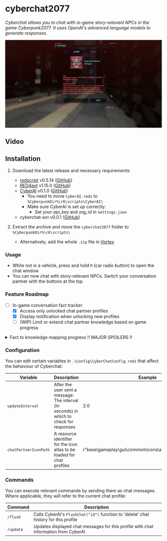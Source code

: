 # cyberchat2077

*Cyberchat allows you to chat with in-game story-relevant NPCs in the game Cyberpunk2077. It uses OpenAI's advanced language models to generate responses.*

![Screenshot](CyberChat.PNG)

## Video

## Installation

1) Download the latest release and necessary requirements:
    - [redscript](https://www.nexusmods.com/cyberpunk2077/mods/1511) v0.5.14 ([GitHub](https://github.com/jac3km4/redscript))
    - [RED4ext](https://www.nexusmods.com/cyberpunk2077/mods/2380) v1.15.0 ([GitHub](https://github.com/WopsS/RED4ext))
    - [CyberAI](https://www.nexusmods.com/cyberpunk2077/mods/8711) v0.1.0 ([GitHub](https://github.com/kirillkuzin/cyberpunk2077ai))
        - You need to move `CyberAI.reds` to `%CyberpunkDir%\r6\scripts\CyberAI\`
        - Make sure CyberAI is set up correctly:
            - Set your *api_key* and *org_id* in `Settings.json`
    - cyberchat-ext v0.0.1 ([GitHub](https://github.com/eeev/cyberchat2077-ext))

2) Extract the archive and move the `cyberchat2077` folder to
`%CyberpunkDir%\r6\scripts\`
    - Alternatively, add the whole `.zip` file in [Vortex](https://www.nexusmods.com/about/vortex/?)

### Usage

- While not in a vehicle, press and hold `R` (car radio button) to open the chat window
- You can now chat with story-relevant NPCs. Switch your conversation partner with the buttons at the top

### Feature Roadmap
- [ ] In-game conversation fact tracker
    - [x] Access only unlocked chat partner profiles
    - [x] Display notification when unlocking new profiles
    - [ ] (WIP) Limit or extend chat partner knowledge based on game progress

<details>

<summary>Fact to knowledge mapping progress !! MAJOR SPOILERS !!</summary>

| Profile| Fact  | Knowledge | Done |
| ------------- | ------------- | ------------- | ------------- | ------------- |
| Judy | `q004_judy_met`  | (Condition) | ✓ |
| Judy | `judy_knows_johnny` | Told Judy about the chip (Johnny) | |
| Judy | `judy_left_nc` | Judy left Night City (?) | |
| Evelyn | `q004_evelyn_char_entry` | (Condition) | |
| Evelyn | `q105_evelyn_found` | Recovered Evelyn barely alive | |
| Panam | `q103_panam_met` | (Condition) | ✓ |
| Johnny | `q101_johnny_char_entry` | (Condition) | ✓ |
| Rogue | `q103_rogue_met` | (Condition) | ✓ |
| Rogue | `sq031_rogue_met_johnny` | Told Rogue about the chip (Johnny) | |

</details>

### Configuration

You can edit certain variables in `.\Config\CyberChatConfig.reds` that affect the behaviour of Cyberchat:

| Variable  | Description | Example |
| ------------- | ------------- | ------------- |
| `updateInterval`  | After the user sent a message: The interval (in seconds) in which to check for responses | 2.0 |
| `chatPartnerIconPath`  | A resource identifier for the icon atlas to be loaded for chat profiles | r"base\\gameplay\\gui\\common\\icons\\avatars\\avatars1.inkatlas" |

### Commands

You can execute relevant commands by sending them as chat messages. Where applicable, they will refer to the current chat profile:

| Command  | Description |
| ------------- | ------------- |
| `/flush`  | Calls CyberAI's `FlushChat("id")` function to 'delete' chat history for this profile |
| `/update`  | Updates displayed chat messages for this profile with chat information from CyberAI  |
